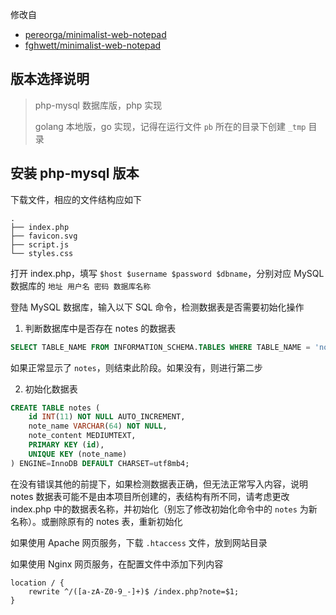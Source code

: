 修改自 

- [pereorga/minimalist-web-notepad](https://github.com/pereorga/minimalist-web-notepad)
- [fghwett/minimalist-web-notepad](https://github.com/fghwett/minimalist-web-notepad)

## 版本选择说明

> php-mysql 数据库版，php 实现
> 
> golang 本地版，go 实现，记得在运行文件 `pb` 所在的目录下创建 `_tmp` 目录

## 安装 php-mysql 版本

下载文件，相应的文件结构应如下

```
.
├── index.php
├── favicon.svg
├── script.js 
└── styles.css 
```

打开 index.php，填写 `$host $username $password $dbname`，分别对应 MySQL 数据库的 `地址 用户名 密码 数据库名称`

登陆 MySQL 数据库，输入以下 SQL 命令，检测数据表是否需要初始化操作

1. 判断数据库中是否存在 notes 的数据表

```sql
SELECT TABLE_NAME FROM INFORMATION_SCHEMA.TABLES WHERE TABLE_NAME = 'notes';
```
 
如果正常显示了 `notes`，则结束此阶段。如果没有，则进行第二步

2. 初始化数据表

```sql
CREATE TABLE notes (
    id INT(11) NOT NULL AUTO_INCREMENT,
    note_name VARCHAR(64) NOT NULL,
    note_content MEDIUMTEXT,
    PRIMARY KEY (id),
    UNIQUE KEY (note_name)
) ENGINE=InnoDB DEFAULT CHARSET=utf8mb4;
```

在没有错误其他的前提下，如果检测数据表正确，但无法正常写入内容，说明 notes 数据表可能不是由本项目所创建的，表结构有所不同，请考虑更改 index.php 中的数据表名称，并初始化（别忘了修改初始化命令中的 `notes` 为新名称）。或删除原有的 notes 表，重新初始化

如果使用 Apache 网页服务，下载 `.htaccess` 文件，放到网站目录

如果使用 Nginx 网页服务，在配置文件中添加下列内容

```
location / {
    rewrite ^/([a-zA-Z0-9_-]+)$ /index.php?note=$1;
}
```
